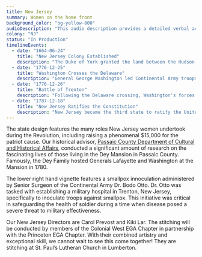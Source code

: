 ```yaml
---
title: New Jersey
summary: Women on the home front
background_color: "bg-yellow-800"
audioDescription: "This audio description provides a detailed verbal account of the New Jersey Tapestry, which depicts the state's crucial role during the Revolutionary War and its diverse cultural heritage."
colony: "NJ"
status: "In Production"
timelineEvents:
  - date: "1664-06-24"
    title: "New Jersey Colony Established"
    description: "The Duke of York granted the land between the Hudson and Delaware Rivers to Sir George Carteret and John Berkeley, establishing the colony of New Jersey."
  - date: "1776-12-25"
    title: "Washington Crosses the Delaware"
    description: "General George Washington led Continental Army troops across the icy Delaware River to launch a surprise attack on Hessian forces in Trenton, a pivotal moment in the Revolutionary War."
  - date: "1776-12-26"
    title: "Battle of Trenton"
    description: "Following the Delaware crossing, Washington's forces defeated Hessian troops in Trenton, boosting American morale and turning the tide of the war."
  - date: "1787-12-18"
    title: "New Jersey Ratifies the Constitution"
    description: "New Jersey became the third state to ratify the United States Constitution, unanimously approving the document and joining the new nation."
---
```


The state design features the many roles New Jersey women undertook
during the Revolution, including raising a phenomenal $15,000 for the
patriot cause. Our historical advisor, [Passaic County Department of
Cultural and Historical
Affairs](https://americastapestry.com/team/historical-partners/#dcha),
conducted a significant amount of research on the fascinating lives of
those living in the Dey Mansion in Passaic County. Famously, the Dey
Family hosted Generals Lafayette and Washington at the Mansion in 1780.

The lower right hand vignette features a smallpox innoculation administered by 
Senior Surgeon of the Continental Army Dr. Bodo Otto. Dr. Otto was tasked with
establishing a military hospital in Trenton, New Jersey, specifically to inoculate
troops against smallpox. This initiative was critical in safeguarding the health of
soldier during a time when disease posed a severe threat to military effectiveness. 

Our New Jersey Directors are Carol Prevost and Kiki Lar. The stitching
will be conducted by members of the Colonial West EGA Chapter in
partnership with the Princeton EGA Chapter. With their combined
artistry and exceptional skill, we cannot wait to see this come
together! They are stitching at St. Paul’s Lutheran Church in
Lumberton.
